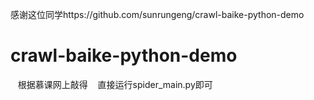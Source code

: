 感谢这位同学https://github.com/sunrungeng/crawl-baike-python-demo

# crawl-baike-python-demo
    根据慕课网上敲得
    直接运行spider_main.py即可
